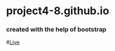 # project4-8.github.io
### created with the help of bootstrap
#[Live](https://kuntal112.github.io/project4-8.github.io/)

